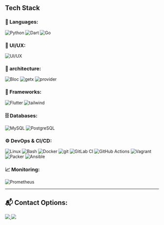 ##   Tech Stack

### 🧠 Languages:

![Python](https://img.shields.io/badge/-Python-0175C2?style=for-the-badge&logo=Python&logoColor=white)
![Dart](https://img.shields.io/badge/-Dart-0175C2?style=for-the-badge&logo=dart&logoColor=white)
![Go](https://img.shields.io/badge/-Go-00ADD8?style=for-the-badge&logo=go&logoColor=white)

### 🎨 UI/UX:
![UI/UX](https://img.shields.io/badge/-UI%2FUX-111111?style=for-the-badge&logo=figma&logoColor=white)


### 🎢 architecture:
![Bloc](https://img.shields.io/badge/-Bloc-0175C2?style=for-the-badge&logo=Bloc&logoColor=white)
![getx](https://img.shields.io/badge/-getx-0175C2?style=for-the-badge&logo=getx&logoColor=green)
![provider](https://img.shields.io/badge/-provider-0175C2?style=for-the-badge&logo=provider&logoColor=yellow)
### 🧱 Frameworks:
![Flutter](https://img.shields.io/badge/-Flutter-02569B?style=for-the-badge&logo=flutter&logoColor=white)
![tailwind](https://img.shields.io/badge/-tailwind-2496ED?style=for-the-badge&logo=tailwind&logoColor=white)
### 🗄️ Databases:
![MySQL](https://img.shields.io/badge/-MySQL-4479A1?style=for-the-badge&logo=mysql&logoColor=white)
![PostgreSQL](https://img.shields.io/badge/-PostgreSQL-336791?style=for-the-badge&logo=postgresql&logoColor=white)

### ⚙️ DevOps & CI/CD:
![Linux](https://img.shields.io/badge/-Linux-FCC624?style=for-the-badge&logo=linux&logoColor=black)
![Bash](https://img.shields.io/badge/-Bash-4EAA25?style=for-the-badge&logo=gnubash&logoColor=white)
![Docker](https://img.shields.io/badge/-Docker-2496ED?style=for-the-badge&logo=docker&logoColor=white)
![git](https://img.shields.io/badge/-git-2496ED?style=for-the-badge&logo=git&logoColor=white)
![GitLab CI](https://img.shields.io/badge/-GitLab_CI-FC6D26?style=for-the-badge&logo=gitlab&logoColor=white)
![GitHub Actions](https://img.shields.io/badge/-GitHub_Actions-2088FF?style=for-the-badge&logo=githubactions&logoColor=white)
![Vagrant](https://img.shields.io/badge/-Vagrant-1563FF?style=for-the-badge&logo=vagrant&logoColor=white)
![Packer](https://img.shields.io/badge/-Packer-000000?style=for-the-badge&logo=packer&logoColor=white)
![Ansible](https://img.shields.io/badge/-Ansible-EE0000?style=for-the-badge&logo=ansible&logoColor=white)

### 📈 Monitoring:
![Prometheus](https://img.shields.io/badge/-Prometheus-E6522C?style=for-the-badge&logo=prometheus&logoColor=white)

---

## 📬 Contact Options:

<a href="hemansadeghi@proton.me">
  <img src="https://img.shields.io/badge/-EMAIL-D14836?style=for-the-badge&logo=gmail&logoColor=white" />
</a>
<a href="https://www.linkedin.com/in/heman-sadeghi-0b0537341/">
  <img src="https://img.shields.io/badge/-LINKEDIN-0A66C2?style=for-the-badge&logo=linkedin&logoColor=white" />
</a>
